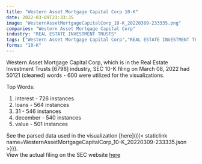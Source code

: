 ```yaml
---
title: "Western Asset Mortgage Capital Corp 10-K"
date: 2022-03-09T23:33:35
image: "WesternAssetMortgageCapitalCorp_10-K_20220309-233335.png"
companies: "Western Asset Mortgage Capital Corp"
industry: "REAL ESTATE INVESTMENT TRUSTS"
tags: ["Western Asset Mortgage Capital Corp","REAL ESTATE INVESTMENT TRUSTS","03-08-2022","10-K"]
forms: "10-K"
---
```

Western Asset Mortgage Capital Corp, which is in the Real Estate Investment Trusts [6798] industry, SEC 10-K filing on March 08, 2022 had 50121 (cleaned) words - 600 were utilized for the visualizations.

Top Words:
1. interest - 726 instances
2. loans - 564 instances
3. 31 - 546 instances
4. december - 540 instances
5. value - 501 instances


See the parsed data used in the visualization [here]({{< staticlink name=WesternAssetMortgageCapitalCorp_10-K_20220309-233335.json >}}).  
View the actual filing on the SEC website [here](https://www.sec.gov/Archives/edgar/data/1465885/0001628280-22-005321.txt)